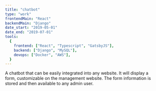 ```yaml
---
title: "chatbot"
type: "work"
frontendMain: "React"
backendMain: "Django"
date_start: "2019-05-01"
date_end: "2019-07-01"
tools:
  {
    frontend: ["React", "Typescript", "GatsbyJS"],
    backend: ["Django", "MySQL"],
    devops: ["Docker", "AWS"],
  }
---
```


A chatbot that can be easily integrated into any website. It will display a form, customizable on the management website. The form information is stored and then available to any admin user.

<!-- end -->
